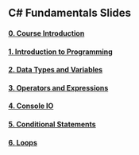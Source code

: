 ##  C# Fundamentals Slides

#### [0. Course Introduction](https://rawgit.com/TelerikAcademy/CSharp-Part-1/master/Topics/00.%20Course-Intro/slides/index.html)

#### [1. Introduction to Programming](https://rawgit.com/TelerikAcademy/CSharp-Part-1/master/Topics/01.%20Introduction-to-Programming/slides/index.html)

#### [2. Data Types and Variables](https://rawgit.com/TelerikAcademy/CSharp-Part-1/master/Topics/02.%20Data-Types-and-Variables/slides/index.html)

#### [3. Operators and Expressions](https://rawgit.com/TelerikAcademy/CSharp-Part-1/master/Topics/03.%20Operators-and-Expressions/slides/index.html)

#### [4. Console IO](https://rawgit.com/TelerikAcademy/CSharp-Part-1/master/Topics/04.%20Console-In-and-Out/slides/index.html)

#### [5. Conditional Statements](https://rawgit.com/TelerikAcademy/CSharp-Part-1/master/Topics/05.%20Conditional-Statements/slides/index.html)

#### [6. Loops](https://rawgit.com/TelerikAcademy/CSharp-Part-1/master/Topics/06.%20Loops/slides/index.html)
